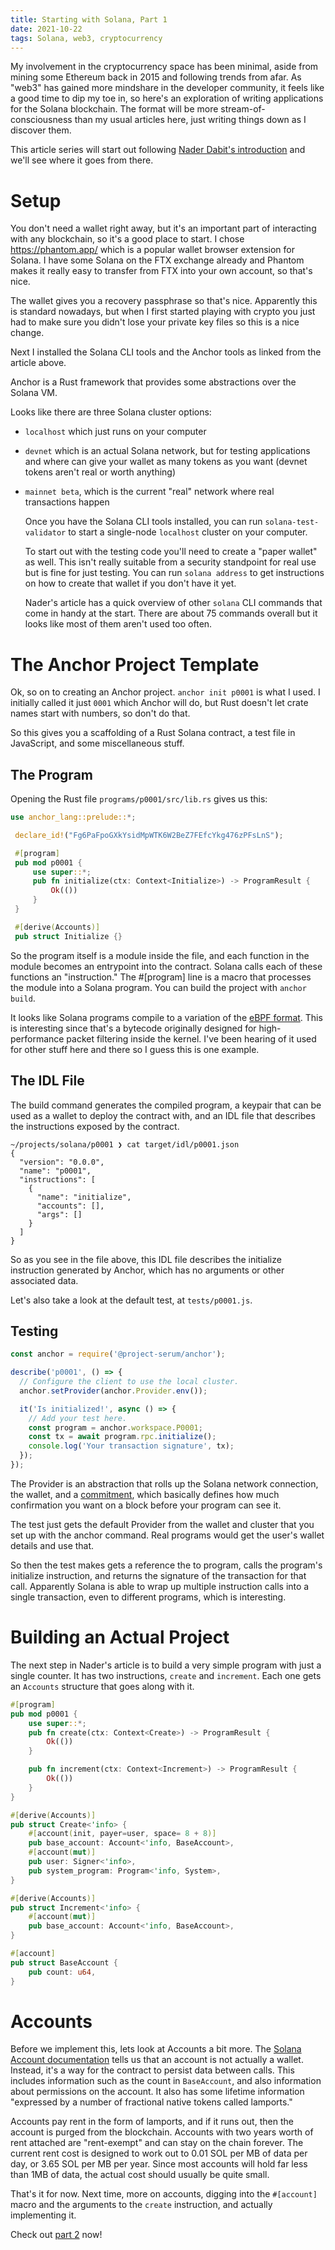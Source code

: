 ```yaml
---
title: Starting with Solana, Part 1
date: 2021-10-22
tags: Solana, web3, cryptocurrency
---
```


My involvement in the cryptocurrency space has been minimal, aside from mining some Ethereum back in 2015 and following trends from afar. As "web3" has gained more mindshare in the developer community,
it feels like a good time to dip my toe in, so here's an exploration of writing applications for the Solana blockchain. The format will be more stream-of-consciousness than my usual articles here,
just writing things down as I discover them.

This article series will start out following [Nader Dabit's introduction](https://discord.com/channels/711240423917486090/899584692947390534/899756487218458654) and we'll see where it goes from there.

# Setup

You don't need a wallet right away, but it's an important part of interacting with any blockchain, so it's a good place to start. I chose https://phantom.app/ which is a popular wallet browser extension for Solana.
I have some Solana on the FTX exchange already and Phantom makes it really easy to transfer from FTX into your own account, so that's nice.

The wallet gives you a recovery passphrase so that's nice. Apparently this is standard nowadays, but when I first started playing with crypto you just had to make sure you didn't lose your private key files
so this is a nice change.

Next I installed the Solana CLI tools and the Anchor tools as linked from the article above.

Anchor is a Rust framework that provides some abstractions over the Solana VM.

Looks like there are three Solana cluster options:

- `localhost` which just runs on your computer
- `devnet` which is an actual Solana network, but for testing applications and where can give your wallet as many tokens as you want (devnet tokens aren't real or worth anything)
- `mainnet beta`, which is the current "real" network where real transactions happen

  Once you have the Solana CLI tools installed, you can run `solana-test-validator` to start a single-node `localhost` cluster on your computer.

  To start out with the testing code you'll need to create a "paper wallet" as well. This isn't really suitable from a security standpoint for real use but is fine for just testing.
  You can run `solana address` to get instructions on how to create that wallet if you don't have it yet.

  Nader's article has a quick overview of other `solana` CLI commands that come in handy at the start. There are about 75 commands overall but it looks like most of them aren't used too often.

# The Anchor Project Template

Ok, so on to creating an Anchor project. `anchor init p0001` is what I used. I initially called it just `0001` which Anchor will do, but Rust doesn't let crate names start with numbers, so don't do that.

So this gives you a scaffolding of a Rust Solana contract, a test file in JavaScript, and some miscellaneous stuff.

## The Program

Opening the Rust file `programs/p0001/src/lib.rs` gives us this:

```rust
use anchor_lang::prelude::*;

 declare_id!("Fg6PaFpoGXkYsidMpWTK6W2BeZ7FEfcYkg476zPFsLnS");

 #[program]
 pub mod p0001 {
     use super::*;
     pub fn initialize(ctx: Context<Initialize>) -> ProgramResult {
         Ok(())
     }
 }

 #[derive(Accounts)]
 pub struct Initialize {}
```

So the program itself is a module inside the file, and each function in the module becomes an entrypoint into the contract. Solana calls each of these functions an "instruction." The #[program] line is a macro that processes the module into a Solana program.
You can build the project with `anchor build`.

It looks like Solana programs compile to a variation of the [eBPF format](https://ebpf.io/). This is interesting since that's a bytecode originally designed for high-performance packet filtering inside the kernel.
I've been hearing of it used for other stuff here and there so I guess this is one example.

## The IDL File

The build command generates the compiled program, a keypair that can be used as a wallet to deploy the contract with, and an IDL file that describes the instructions exposed by the contract.

```
~/projects/solana/p0001 ❯ cat target/idl/p0001.json
{
  "version": "0.0.0",
  "name": "p0001",
  "instructions": [
    {
      "name": "initialize",
      "accounts": [],
      "args": []
    }
  ]
}
```

So as you see in the file above, this IDL file describes the initialize instruction generated by Anchor, which has no arguments or other associated data.

Let's also take a look at the default test, at `tests/p0001.js`.

## Testing

```js
const anchor = require('@project-serum/anchor');

describe('p0001', () => {
  // Configure the client to use the local cluster.
  anchor.setProvider(anchor.Provider.env());

  it('Is initialized!', async () => {
    // Add your test here.
    const program = anchor.workspace.P0001;
    const tx = await program.rpc.initialize();
    console.log('Your transaction signature', tx);
  });
});
```

The Provider is an abstraction that rolls up the Solana network connection, the wallet, and a [commitment](https://solana-labs.github.io/solana-web3.js/modules.html#Commitment), which basically defines how much confirmation you want on a block before your program can see it.

The test just gets the default Provider from the wallet and cluster that you set up with the anchor command. Real programs would get the user's wallet details and use that.

So then the test makes gets a reference the to program, calls the program's initialize instruction, and returns the signature of the transaction for that call. Apparently Solana is able to wrap up multiple instruction calls into a single transaction, even to different programs,
which is interesting.

# Building an Actual Project

The next step in Nader's article is to build a very simple program with just a single counter. It has two instructions, `create` and `increment`. Each one gets an `Accounts` structure that goes along with it.

```rust
#[program]
pub mod p0001 {
    use super::*;
    pub fn create(ctx: Context<Create>) -> ProgramResult {
        Ok(())
    }

    pub fn increment(ctx: Context<Increment>) -> ProgramResult {
        Ok(())
    }
}

#[derive(Accounts)]
pub struct Create<'info> {
    #[account(init, payer=user, space= 8 + 8)]
    pub base_account: Account<'info, BaseAccount>,
    #[account(mut)]
    pub user: Signer<'info>,
    pub system_program: Program<'info, System>,
}

#[derive(Accounts)]
pub struct Increment<'info> {
    #[account(mut)]
    pub base_account: Account<'info, BaseAccount>,
}

#[account]
pub struct BaseAccount {
    pub count: u64,
}
```

# Accounts

Before we implement this, lets look at Accounts a bit more. The [Solana Account documentation](https://discord.com/channels/711240423917486090/899584692947390534/900821369355382834) tells us that an account is not actually a wallet. Instead,
it's a way for the contract to persist data between calls. This includes information such as the count in `BaseAccount`, and also information about permissions on the account.
It also has some lifetime information "expressed by a number of fractional native tokens called lamports."

Accounts pay rent in the form of lamports, and if it runs out, then the account is purged from the blockchain. Accounts with two years worth of rent attached are "rent-exempt" and can stay on the chain forever. The current rent cost is designed to work out
to 0.01 SOL per MB of data per day, or 3.65 SOL per MB per year. Since most accounts will hold far less than 1MB of data, the actual cost should usually be quite small.

That's it for now. Next time, more on accounts, digging into the `#[account]` macro and the arguments to the `create` instruction, and actually implementing it.

Check out [part 2](starting_with_solana_part02) now!
